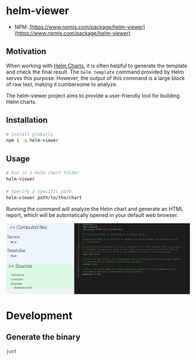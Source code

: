 # helm-viewer

- NPM: [https://www.npmjs.com/package/helm-viewer](https://www.npmjs.com/package/helm-viewer)

## Motivation

When working with [Helm Charts](https://helm.sh/docs/topics/charts/), it is often helpful to generate the template and check the final result. The `helm template` command provided by Helm serves this purpose. However, the output of this command is a large block of raw text, making it cumbersome to analyze.

The helm-viewer project aims to provide a user-friendly tool for building Helm charts.

## Installation

```bash
# Install globally
npm i -g helm-viewer
```

## Usage

```bash
# Run in a Helm chart folder
helm-viewer

# Specify a specific path
helm-viewer path/to/the/chart
```

Running the command will analyze the Helm chart and generate an HTML report, which will be automatically opened in your default web browser.

![Screenshot of the output](./.github/ressources/demo-1.png)

# Development
## Generate the binary

```bash
just
```
